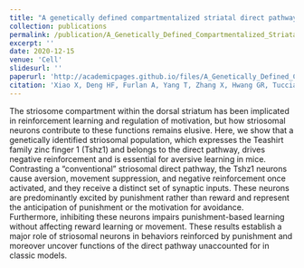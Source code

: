 ```yaml
---
title: "A genetically defined compartmentalized striatal direct pathway for negative reinforcement"
collection: publications
permalink: /publication/A_Genetically_Defined_Compartmentalized_Striatal_Direct_Pathway_for_Negative_Reinforcement
excerpt: ''
date: 2020-12-15
venue: 'Cell'
slidesurl: ''
paperurl: 'http://academicpages.github.io/files/A_Genetically_Defined_Compartmentalized_Striatal_Direct_Pathway_for_Negative_Reinforcement.pdf'
citation: 'Xiao X, Deng HF, Furlan A, Yang T, Zhang X, Hwang GR, Tucciarone J, Wu P, He M, Palaniswamy R, Ramakrishnan C, Ritola K, Hantman A, Deisseroth K, Osten P, Huang ZJ, Li B*(2020). A genetically defined compartmentalized striatal direct pathway for negative reinforcement. Cell. 183(1): 211-227.e20'
---
```


The striosome compartment within the dorsal striatum has been implicated in reinforcement learning and regulation of motivation, but how striosomal neurons contribute to these functions remains elusive. Here, we show that a genetically identified striosomal population, which expresses the Teashirt family zinc finger 1 (Tshz1) and belongs to the direct pathway, drives negative reinforcement and is essential for aversive learning in mice. Contrasting a “conventional” striosomal direct pathway, the Tshz1 neurons cause aversion, movement suppression, and negative reinforcement once activated, and they receive a distinct set of synaptic inputs. These neurons are predominantly excited by punishment rather than reward and represent the anticipation of punishment or the motivation for avoidance. Furthermore, inhibiting these neurons impairs punishment-based learning without affecting reward learning or movement. These results establish a major role of striosomal neurons in behaviors reinforced by punishment and moreover uncover functions of the direct pathway unaccounted for in classic models.
